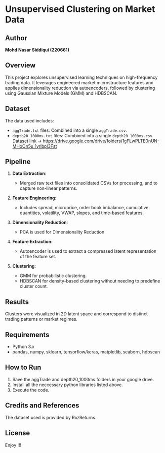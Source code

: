 # Unsupervised Clustering on Market Data

## Author
**Mohd Nasar Siddiqui (220661)**

## Overview
This project explores unsupervised learning techniques on high-frequency trading data. It leverages engineered market microstructure features and applies dimensionality reduction via autoencoders, followed by clustering using Gaussian Mixture Models (GMM) and HDBSCAN.

## Dataset
The data used includes:
- `aggTrade.txt` files: Combined into a single `aggTrade.csv`.
- `depth20_1000ms.txt` files: Combined into a single `depth20_1000ms.csv`.
Dataset link -> https://drive.google.com/drive/folders/1gFLwPLTE0nUN-MHoOn5u_1yrlbpI3Fst

## Pipeline

1. **Data Extraction**: 
   - Merged raw text files into consolidated CSVs for processing, and to capture non-linear patterns.

2. **Feature Engineering**: 
   - Includes spread, microprice, order book imbalance, cumulative quantities, volatility, VWAP, slopes, and time-based features.

3. **Dimensionality Reduction**:
   - PCA is used for Dimensionality Reduction

4. **Feature Extraction**:
   - Autoencoder is used to extract a compressed latent representation of the feature set.

5. **Clustering**:
   - GMM for probabilistic clustering.
   - HDBSCAN for density-based clustering without needing to predefine cluster count.

## Results
Clusters were visualized in 2D latent space and correspond to distinct trading patterns or market regimes.

## Requirements
- Python 3.x
- pandas, numpy, sklearn, tensorflow/keras, matplotlib, seaborn, hdbscan

## How to Run
1. Save the aggTrade and depth20_1000ms folders in your google drive.
2. Install all the neccessary python libraries listed above.
3. Execute the code.

## Credits and References
The dataset used is provided by RozReturns

## License
Enjoy !!!
